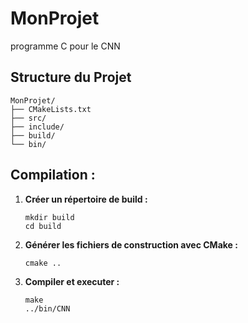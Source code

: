 # MonProjet

programme C pour le CNN

## Structure du Projet
```
MonProjet/
├── CMakeLists.txt
├── src/
├── include/
├── build/
└── bin/
```
## Compilation : 

1. **Créer un répertoire de build :**
    ```
    mkdir build
    cd build
    ```

2. **Générer les fichiers de construction avec CMake :**
    ```
    cmake ..
    ```

3. **Compiler et executer :**
    ```
    make
    ../bin/CNN
    ```
